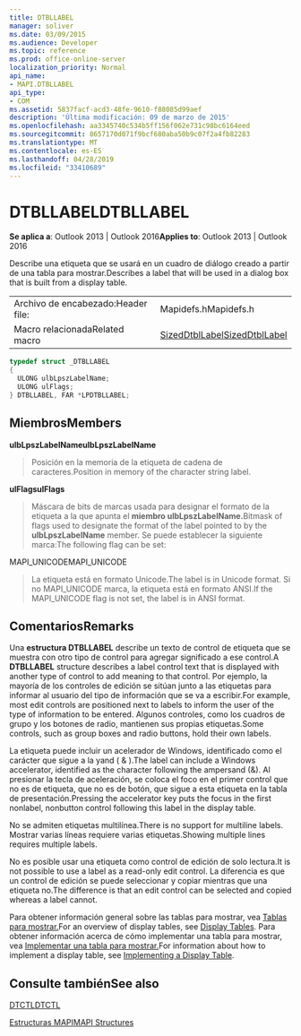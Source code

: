 ```yaml
---
title: DTBLLABEL
manager: soliver
ms.date: 03/09/2015
ms.audience: Developer
ms.topic: reference
ms.prod: office-online-server
localization_priority: Normal
api_name:
- MAPI.DTBLLABEL
api_type:
- COM
ms.assetid: 5837facf-acd3-48fe-9610-f88085d99aef
description: 'Última modificación: 09 de marzo de 2015'
ms.openlocfilehash: aa3345740c534b5ff156f062e731c98bc6164eed
ms.sourcegitcommit: 8657170d071f9bcf680aba50b9c07f2a4fb82283
ms.translationtype: MT
ms.contentlocale: es-ES
ms.lasthandoff: 04/28/2019
ms.locfileid: "33410689"
---
```

# <a name="dtbllabel"></a><span data-ttu-id="2f2ec-103">DTBLLABEL</span><span class="sxs-lookup"><span data-stu-id="2f2ec-103">DTBLLABEL</span></span>

  
  
<span data-ttu-id="2f2ec-104">**Se aplica a**: Outlook 2013 | Outlook 2016</span><span class="sxs-lookup"><span data-stu-id="2f2ec-104">**Applies to**: Outlook 2013 | Outlook 2016</span></span> 
  
<span data-ttu-id="2f2ec-105">Describe una etiqueta que se usará en un cuadro de diálogo creado a partir de una tabla para mostrar.</span><span class="sxs-lookup"><span data-stu-id="2f2ec-105">Describes a label that will be used in a dialog box that is built from a display table.</span></span>
  
|||
|:-----|:-----|
|<span data-ttu-id="2f2ec-106">Archivo de encabezado:</span><span class="sxs-lookup"><span data-stu-id="2f2ec-106">Header file:</span></span>  <br/> |<span data-ttu-id="2f2ec-107">Mapidefs.h</span><span class="sxs-lookup"><span data-stu-id="2f2ec-107">Mapidefs.h</span></span>  <br/> |
|<span data-ttu-id="2f2ec-108">Macro relacionada</span><span class="sxs-lookup"><span data-stu-id="2f2ec-108">Related macro</span></span>  <br/> |[<span data-ttu-id="2f2ec-109">SizedDtblLabel</span><span class="sxs-lookup"><span data-stu-id="2f2ec-109">SizedDtblLabel</span></span>](sizeddtbllabel.md) <br/> |
   
```cpp
typedef struct _DTBLLABEL
{
  ULONG ulbLpszLabelName;
  ULONG ulFlags;
} DTBLLABEL, FAR *LPDTBLLABEL;

```

## <a name="members"></a><span data-ttu-id="2f2ec-110">Miembros</span><span class="sxs-lookup"><span data-stu-id="2f2ec-110">Members</span></span>

 <span data-ttu-id="2f2ec-111">**ulbLpszLabelName**</span><span class="sxs-lookup"><span data-stu-id="2f2ec-111">**ulbLpszLabelName**</span></span>
  
> <span data-ttu-id="2f2ec-112">Posición en la memoria de la etiqueta de cadena de caracteres.</span><span class="sxs-lookup"><span data-stu-id="2f2ec-112">Position in memory of the character string label.</span></span>
    
 <span data-ttu-id="2f2ec-113">**ulFlags**</span><span class="sxs-lookup"><span data-stu-id="2f2ec-113">**ulFlags**</span></span>
  
> <span data-ttu-id="2f2ec-114">Máscara de bits de marcas usada para designar el formato de la etiqueta a la que apunta el **miembro ulbLpszLabelName.**</span><span class="sxs-lookup"><span data-stu-id="2f2ec-114">Bitmask of flags used to designate the format of the label pointed to by the **ulbLpszLabelName** member.</span></span> <span data-ttu-id="2f2ec-115">Se puede establecer la siguiente marca:</span><span class="sxs-lookup"><span data-stu-id="2f2ec-115">The following flag can be set:</span></span> 
    
<span data-ttu-id="2f2ec-116">MAPI_UNICODE</span><span class="sxs-lookup"><span data-stu-id="2f2ec-116">MAPI_UNICODE</span></span> 
  
> <span data-ttu-id="2f2ec-117">La etiqueta está en formato Unicode.</span><span class="sxs-lookup"><span data-stu-id="2f2ec-117">The label is in Unicode format.</span></span> <span data-ttu-id="2f2ec-118">Si no MAPI_UNICODE marca, la etiqueta está en formato ANSI.</span><span class="sxs-lookup"><span data-stu-id="2f2ec-118">If the MAPI_UNICODE flag is not set, the label is in ANSI format.</span></span>
    
## <a name="remarks"></a><span data-ttu-id="2f2ec-119">Comentarios</span><span class="sxs-lookup"><span data-stu-id="2f2ec-119">Remarks</span></span>

<span data-ttu-id="2f2ec-120">Una **estructura DTBLLABEL** describe un texto de control de etiqueta que se muestra con otro tipo de control para agregar significado a ese control.</span><span class="sxs-lookup"><span data-stu-id="2f2ec-120">A **DTBLLABEL** structure describes a label control text that is displayed with another type of control to add meaning to that control.</span></span> <span data-ttu-id="2f2ec-121">Por ejemplo, la mayoría de los controles de edición se sitúan junto a las etiquetas para informar al usuario del tipo de información que se va a escribir.</span><span class="sxs-lookup"><span data-stu-id="2f2ec-121">For example, most edit controls are positioned next to labels to inform the user of the type of information to be entered.</span></span> <span data-ttu-id="2f2ec-122">Algunos controles, como los cuadros de grupo y los botones de radio, mantienen sus propias etiquetas.</span><span class="sxs-lookup"><span data-stu-id="2f2ec-122">Some controls, such as group boxes and radio buttons, hold their own labels.</span></span> 
  
<span data-ttu-id="2f2ec-123">La etiqueta puede incluir un acelerador de Windows, identificado como el carácter que sigue a la yand ( &amp; ).</span><span class="sxs-lookup"><span data-stu-id="2f2ec-123">The label can include a Windows accelerator, identified as the character following the ampersand (&amp;).</span></span> <span data-ttu-id="2f2ec-124">Al presionar la tecla de aceleración, se coloca el foco en el primer control que no es de etiqueta, que no es de botón, que sigue a esta etiqueta en la tabla de presentación.</span><span class="sxs-lookup"><span data-stu-id="2f2ec-124">Pressing the accelerator key puts the focus in the first nonlabel, nonbutton control following this label in the display table.</span></span>
  
<span data-ttu-id="2f2ec-125">No se admiten etiquetas multilínea.</span><span class="sxs-lookup"><span data-stu-id="2f2ec-125">There is no support for multiline labels.</span></span> <span data-ttu-id="2f2ec-126">Mostrar varias líneas requiere varias etiquetas.</span><span class="sxs-lookup"><span data-stu-id="2f2ec-126">Showing multiple lines requires multiple labels.</span></span>
  
<span data-ttu-id="2f2ec-127">No es posible usar una etiqueta como control de edición de solo lectura.</span><span class="sxs-lookup"><span data-stu-id="2f2ec-127">It is not possible to use a label as a read-only edit control.</span></span> <span data-ttu-id="2f2ec-128">La diferencia es que un control de edición se puede seleccionar y copiar mientras que una etiqueta no.</span><span class="sxs-lookup"><span data-stu-id="2f2ec-128">The difference is that an edit control can be selected and copied whereas a label cannot.</span></span> 
  
<span data-ttu-id="2f2ec-129">Para obtener información general sobre las tablas para mostrar, vea [Tablas para mostrar.](display-tables.md)</span><span class="sxs-lookup"><span data-stu-id="2f2ec-129">For an overview of display tables, see [Display Tables](display-tables.md).</span></span> <span data-ttu-id="2f2ec-130">Para obtener información acerca de cómo implementar una tabla para mostrar, vea [Implementar una tabla para mostrar.](display-table-implementation.md)</span><span class="sxs-lookup"><span data-stu-id="2f2ec-130">For information about how to implement a display table, see [Implementing a Display Table](display-table-implementation.md).</span></span>
  
## <a name="see-also"></a><span data-ttu-id="2f2ec-131">Consulte también</span><span class="sxs-lookup"><span data-stu-id="2f2ec-131">See also</span></span>



[<span data-ttu-id="2f2ec-132">DTCTL</span><span class="sxs-lookup"><span data-stu-id="2f2ec-132">DTCTL</span></span>](dtctl.md)


[<span data-ttu-id="2f2ec-133">Estructuras MAPI</span><span class="sxs-lookup"><span data-stu-id="2f2ec-133">MAPI Structures</span></span>](mapi-structures.md)

